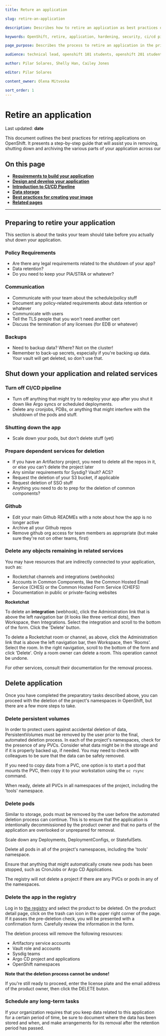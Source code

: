 ```yaml
---
title: Reture an application

slug: retire-an-application

description: Describes how to retire an application as best practices of the platform. 

keywords: OpenShift, retire, application, hardening, security, ci/cd pipeline, risk mitigation, app, requirements, data storage, best practices for image creation, database storage, design application, 

page_purpose: Describes the process to retire an application in the private cloud as a Service Platform

audience: technical lead, openshift 101 students, openshift 201 students,  developers

author: Pilar Solares, Shelly Han, Cailey Jones

editor: Pilar Solares

content_owner: Olena Mitvoska

sort_order: 1
---
```



# Retire an application 
Last updated: **date**

This document outlines the best practices for retiring applications on OpenShift.  It presents a step-by-step guide that will assist you in removing, shutting down and archiving the various parts of your application across our 


## On this page
* [**Requirements to build your application**](#requirements-to-build-your-application)
* [**Design and develop your application**](#design-and-develop-your-application)
* [**Introduction to CI/CD Pipeline**](#introduction-to-cicd-pipeline)
* [**Data storage**](#data-storage)
* [**Best practices for creating your image**](#best-practices-for-creating-your-image)
* [**Related pages**](#related-pages)

<!-- ### End of "On this page" -->
---
## Preparing to retire your application

This section is about the tasks your team should take before you actually shut down your application.

### Policy Requirements

- Are there any legal requirements related to the shutdown of your app?
- Data retention?
- Do you need to keep your PIA/STRA or whatever?

### Communication

- Communicate with your team about the schedule/policy stuff
- Document any policy-related requirements about data retention or whatever
- Communicate with users
- Tell the TLS people that you won't need another cert
- Discuss the termination of any licenses (for EDB or whatever)

### Backups

- Need to backup data? Where? Not on the cluster!
- Remember to back-up secrets, especially if you're backing up data. Your vault will get deleted, so don't use that.

## Shut down your application and related services

### Turn off CI/CD pipeline

- Turn off anything that might try to redeploy your app after you shut it down like Argo syncs or scheduled deployments.
- Delete any cronjobs, PDBs, or anything that might interfere with the shutdown of the pods and stuff.

### Shutting down the app

- Scale down your pods, but don't delete stuff (yet)

### Prepare dependent services for deletion

- If you have an Artifactory project, you need to delete all the repos in it, or else you can't delete the project later
- Any similar requirements for Sysdig? Vault? ACS?
- Request the deletion of your S3 bucket, if applicable
- Request deletion of SSO stuff
- Anything you need to do to prep for the deletion of common components?

### Github

- Edit your main Github READMEs with a note about how the app is no longer active
- Archive all your Github repos
- Remove github org access for team members as appropriate (but make sure they're not on other teams, first)

### Delete any objects remaining in related services
You may have resources that are indirectly connected to your application, such as:
* Rocketchat channels and integrations (webhooks)
* Accounts in Common Components, like the Common Hosted Email Service (CHES) or the Common Hosted Form Service (CHEFS)
* Documentation in public or private-facing websites

**Rocketchat**

To delete an **integration** (webhook), click the Administration link that is above the left navigation bar (it looks like three vertical dots), then Workspace, then Integrations.  Select the integration and scroll to the bottom of the form.  Click the 'Delete' button.

To delete a Rocketchat room or channel, as above, click the Administration link that is above the left navigation bar, then Workspace, then 'Rooms'.  Select the room.  In the right navigation, scroll to the bottom of the form and click 'Delete'.  Only a room owner can delete a room.  This operation cannot be undone.

For other services, consult their documentation for the removal process.

## Delete application
Once you have completed the preparatory tasks described above, you can proceed with the deletion of the project's namespaces in OpenShift, but there are a few more steps to take.

### Delete persistent volumes
In order to protect users against accidental deletion of data, PersistentVolumes must be removed by the user prior to the final, automated deletion process.  In each of the project's namespaces, check for the presence of any PVCs.  Consider what data might be in the storage and if it is properly backed up, if needed.  You may need to check with colleagues to be sure that the data can be safely removed.

If you need to copy data from a PVC, one option is to start a pod that mounts the PVC, then copy it to your workstation using the `oc rsync` command.

When ready, delete all PVCs in all namespaces of the project, including the 'tools' namespace.

### Delete pods
Similar to storage, pods must be removed by the user before the automated deletion process can continue.  This is to ensure that the application is intentionally decommissioned by the product owner and that no parts of the application are overlooked or unprepared for removal.

Scale down any Deployments, DeploymentConfigs, or StatefulSets.

Delete all pods in all of the project's namespaces, including the 'tools' namespace.

Ensure that anything that might automatically create new pods has been stopped, such as CronJobs or Argo CD Applications.

The registry will not delete a project if there are any PVCs or pods in any of the namespaces.

### Delete the app in the registry
Log in to <a href="https://registry.developer.gov.bc.ca" target="_blank">the registry</a> and select the product to be deleted.  On the product detail page, click on the trash can icon in the upper right corner of the page.  If it passes the pre-deletion check, you will be presented with a confirmation form.  Carefully review the information in the form.

The deletion process will remove the following resources:
* Artifactory service accounts
* Vault role and accounts
* Sysdig teams
* Argo CD project and applications
* OpenShift namespaces

**Note that the deletion process cannot be undone!**

If you're still ready to proceed, enter the license plate and the email address of the product owner, then click the DELETE buton.  

### Schedule any long-term tasks
If your organization requires that you keep data related to this application for a certain period of time, be sure to document where the data has been stored and when, and make arrangements for its removal after the retention period has passed.  

